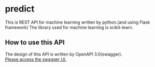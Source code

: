 # predict

This is REST API for machine learning written by python.(and using Flask framework)
The library used for machine learning is  scikit-learn.

## How to use this API

The design of this API is written by OpenAPI 3.0(swagger).<br>
[Please access the swagger UI.](https://shu3-lab.github.io/predict/distribution/index.html)
